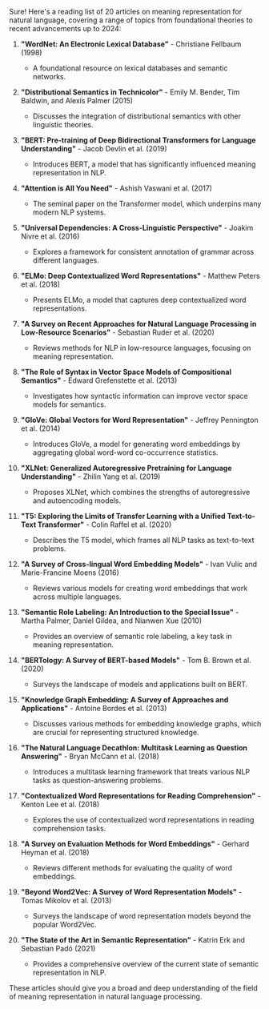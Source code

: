 Sure! Here's a reading list of 20 articles on meaning representation for natural language, covering a range of topics from foundational theories to recent advancements up to 2024:

1. **"WordNet: An Electronic Lexical Database"** - Christiane Fellbaum (1998)
   - A foundational resource on lexical databases and semantic networks.

2. **"Distributional Semantics in Technicolor"** - Emily M. Bender, Tim Baldwin, and Alexis Palmer (2015)
   - Discusses the integration of distributional semantics with other linguistic theories.

3. **"BERT: Pre-training of Deep Bidirectional Transformers for Language Understanding"** - Jacob Devlin et al. (2019)
   - Introduces BERT, a model that has significantly influenced meaning representation in NLP.

4. **"Attention is All You Need"** - Ashish Vaswani et al. (2017)
   - The seminal paper on the Transformer model, which underpins many modern NLP systems.

5. **"Universal Dependencies: A Cross-Linguistic Perspective"** - Joakim Nivre et al. (2016)
   - Explores a framework for consistent annotation of grammar across different languages.

6. **"ELMo: Deep Contextualized Word Representations"** - Matthew Peters et al. (2018)
   - Presents ELMo, a model that captures deep contextualized word representations.

7. **"A Survey on Recent Approaches for Natural Language Processing in Low-Resource Scenarios"** - Sebastian Ruder et al. (2020)
   - Reviews methods for NLP in low-resource languages, focusing on meaning representation.

8. **"The Role of Syntax in Vector Space Models of Compositional Semantics"** - Edward Grefenstette et al. (2013)
   - Investigates how syntactic information can improve vector space models for semantics.

9. **"GloVe: Global Vectors for Word Representation"** - Jeffrey Pennington et al. (2014)
   - Introduces GloVe, a model for generating word embeddings by aggregating global word-word co-occurrence statistics.

10. **"XLNet: Generalized Autoregressive Pretraining for Language Understanding"** - Zhilin Yang et al. (2019)
    - Proposes XLNet, which combines the strengths of autoregressive and autoencoding models.

11. **"T5: Exploring the Limits of Transfer Learning with a Unified Text-to-Text Transformer"** - Colin Raffel et al. (2020)
    - Describes the T5 model, which frames all NLP tasks as text-to-text problems.

12. **"A Survey of Cross-lingual Word Embedding Models"** - Ivan Vulic and Marie-Francine Moens (2016)
    - Reviews various models for creating word embeddings that work across multiple languages.

13. **"Semantic Role Labeling: An Introduction to the Special Issue"** - Martha Palmer, Daniel Gildea, and Nianwen Xue (2010)
    - Provides an overview of semantic role labeling, a key task in meaning representation.

14. **"BERTology: A Survey of BERT-based Models"** - Tom B. Brown et al. (2020)
    - Surveys the landscape of models and applications built on BERT.

15. **"Knowledge Graph Embedding: A Survey of Approaches and Applications"** - Antoine Bordes et al. (2013)
    - Discusses various methods for embedding knowledge graphs, which are crucial for representing structured knowledge.

16. **"The Natural Language Decathlon: Multitask Learning as Question Answering"** - Bryan McCann et al. (2018)
    - Introduces a multitask learning framework that treats various NLP tasks as question-answering problems.

17. **"Contextualized Word Representations for Reading Comprehension"** - Kenton Lee et al. (2018)
    - Explores the use of contextualized word representations in reading comprehension tasks.

18. **"A Survey on Evaluation Methods for Word Embeddings"** - Gerhard Heyman et al. (2018)
    - Reviews different methods for evaluating the quality of word embeddings.

19. **"Beyond Word2Vec: A Survey of Word Representation Models"** - Tomas Mikolov et al. (2013)
    - Surveys the landscape of word representation models beyond the popular Word2Vec.

20. **"The State of the Art in Semantic Representation"** - Katrin Erk and Sebastian Padó (2021)
    - Provides a comprehensive overview of the current state of semantic representation in NLP.

These articles should give you a broad and deep understanding of the field of meaning representation in natural language processing.
